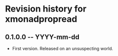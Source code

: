# Revision history for xmonadpropread

## 0.1.0.0 -- YYYY-mm-dd

* First version. Released on an unsuspecting world.
